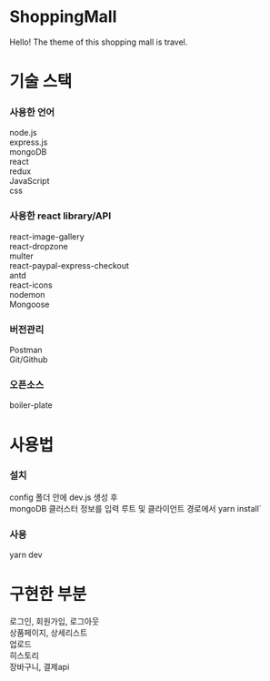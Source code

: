 # ShoppingMall
Hello! The theme of this shopping mall is travel.  


# 기술 스택
### 사용한 언어
node.js  
express.js  
mongoDB  
react  
redux  
JavaScript  
css   

### 사용한 react library/API
react-image-gallery  
react-dropzone  
multer  
react-paypal-express-checkout  
antd  
react-icons  
nodemon  
Mongoose  

### 버전관리
Postman  
Git/Github  

### 오픈소스
boiler-plate

# 사용법
### 설치
config 폴더 안에 dev.js 생성 후  
mongoDB 클러스터 정보를 입력
루트 및 클라이언트 경로에서 yarn install`

### 사용
yarn dev

# 구현한 부분
로그인, 회원가입, 로그아웃  
상품페이지, 상세리스트  
업로드  
히스토리  
장바구니, 결제api
